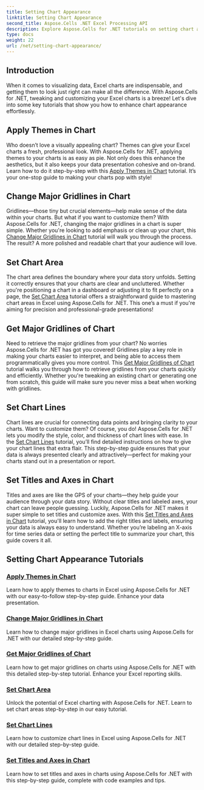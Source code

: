 ```yaml
---
title: Setting Chart Appearance
linktitle: Setting Chart Appearance
second_title: Aspose.Cells .NET Excel Processing API
description: Explore Aspose.Cells for .NET tutorials on setting chart appearance. Learn to apply themes, change gridlines, set chart areas, titles, axes, and more with easy guides.
type: docs
weight: 22
url: /net/setting-chart-appearance/
---
```

## Introduction

When it comes to visualizing data, Excel charts are indispensable, and getting them to look just right can make all the difference. With Aspose.Cells for .NET, tweaking and customizing your Excel charts is a breeze! Let's dive into some key tutorials that show you how to enhance chart appearance effortlessly.

## Apply Themes in Chart
Who doesn’t love a visually appealing chart? Themes can give your Excel charts a fresh, professional look. With Aspose.Cells for .NET, applying themes to your charts is as easy as pie. Not only does this enhance the aesthetics, but it also keeps your data presentation cohesive and on-brand. Learn how to do it step-by-step with this [Apply Themes in Chart](./apply-themes-in-chart/) tutorial. It’s your one-stop guide to making your charts pop with style!

## Change Major Gridlines in Chart
Gridlines—those tiny but crucial elements—help make sense of the data within your charts. But what if you want to customize them? With Aspose.Cells for .NET, changing the major gridlines in a chart is super simple. Whether you're looking to add emphasis or clean up your chart, this [Change Major Gridlines in Chart](./change-major-gridlines-in-chart/) tutorial will walk you through the process. The result? A more polished and readable chart that your audience will love.

## Set Chart Area
The chart area defines the boundary where your data story unfolds. Setting it correctly ensures that your charts are clear and uncluttered. Whether you're positioning a chart in a dashboard or adjusting it to fit perfectly on a page, the [Set Chart Area](./set-chart-area/) tutorial offers a straightforward guide to mastering chart areas in Excel using Aspose.Cells for .NET. This one’s a must if you're aiming for precision and professional-grade presentations!

## Get Major Gridlines of Chart
Need to retrieve the major gridlines from your chart? No worries Aspose.Cells for .NET has got you covered! Gridlines play a key role in making your charts easier to interpret, and being able to access them programmatically gives you more control. This [Get Major Gridlines of Chart](./get-major-gridlines-of-chart/) tutorial walks you through how to retrieve gridlines from your charts quickly and efficiently. Whether you're tweaking an existing chart or generating one from scratch, this guide will make sure you never miss a beat when working with gridlines.

## Set Chart Lines
Chart lines are crucial for connecting data points and bringing clarity to your charts. Want to customize them? Of course, you do! Aspose.Cells for .NET lets you modify the style, color, and thickness of chart lines with ease. In the [Set Chart Lines](./set-chart-lines/) tutorial, you’ll find detailed instructions on how to give your chart lines that extra flair. This step-by-step guide ensures that your data is always presented clearly and attractively—perfect for making your charts stand out in a presentation or report.

## Set Titles and Axes in Chart
Titles and axes are like the GPS of your charts—they help guide your audience through your data story. Without clear titles and labeled axes, your chart can leave people guessing. Luckily, Aspose.Cells for .NET makes it super simple to set titles and customize axes. With this [Set Titles and Axes in Chart](./set-titles-and-axes-in-chart/) tutorial, you'll learn how to add the right titles and labels, ensuring your data is always easy to understand. Whether you’re labeling an X-axis for time series data or setting the perfect title to summarize your chart, this guide covers it all.

## Setting Chart Appearance Tutorials
### [Apply Themes in Chart](./apply-themes-in-chart/)
Learn how to apply themes to charts in Excel using Aspose.Cells for .NET with our easy-to-follow step-by-step guide. Enhance your data presentation.
### [Change Major Gridlines in Chart](./change-major-gridlines-in-chart/)
Learn how to change major gridlines in Excel charts using Aspose.Cells for .NET with our detailed step-by-step guide.
### [Get Major Gridlines of Chart](./get-major-gridlines-of-chart/)
Learn how to get major gridlines on charts using Aspose.Cells for .NET with this detailed step-by-step tutorial. Enhance your Excel reporting skills.
### [Set Chart Area](./set-chart-area/)
Unlock the potential of Excel charting with Aspose.Cells for .NET. Learn to set chart areas step-by-step in our easy tutorial.
### [Set Chart Lines](./set-chart-lines/)
Learn how to customize chart lines in Excel using Aspose.Cells for .NET with our detailed step-by-step guide.
### [Set Titles and Axes in Chart](./set-titles-and-axes-in-chart/)
Learn how to set titles and axes in charts using Aspose.Cells for .NET with this step-by-step guide, complete with code examples and tips.